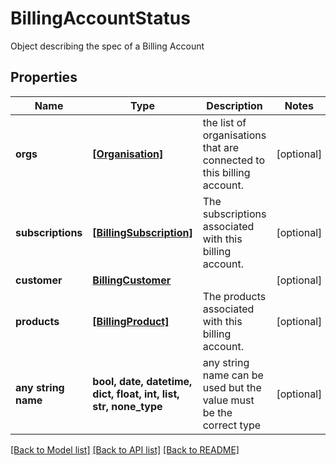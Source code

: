 # BillingAccountStatus

Object describing the spec of a Billing Account

## Properties
Name | Type | Description | Notes
------------ | ------------- | ------------- | -------------
**orgs** | [**[Organisation]**](Organisation.md) | the list of organisations that are connected to this billing account.  | [optional] 
**subscriptions** | [**[BillingSubscription]**](BillingSubscription.md) | The subscriptions associated with this billing account.  | [optional] 
**customer** | [**BillingCustomer**](BillingCustomer.md) |  | [optional] 
**products** | [**[BillingProduct]**](BillingProduct.md) | The products associated with this billing account.  | [optional] 
**any string name** | **bool, date, datetime, dict, float, int, list, str, none_type** | any string name can be used but the value must be the correct type | [optional]

[[Back to Model list]](../README.md#documentation-for-models) [[Back to API list]](../README.md#documentation-for-api-endpoints) [[Back to README]](../README.md)


